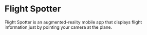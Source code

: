 # Flight Spotter

Flight Spotter is an augmented-reality mobile app that displays flight information just by pointing your camera at the plane.
